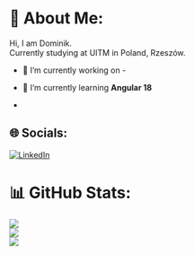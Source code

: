 # 💫 About Me:
Hi, I am Dominik.<br>Currently studying at UITM in Poland, Rzeszów.

- 🔭 I’m currently working on - 

- 🌱 I’m currently learning **Angular 18**
- 
## 🌐 Socials:
 [![LinkedIn](https://img.shields.io/badge/LinkedIn-%230077B5.svg?logo=linkedin&logoColor=white)](https://linkedin.com/in/dominik-chmielowski-798095224/) 

# 📊 GitHub Stats:
![](https://github-readme-stats.vercel.app/api?username=Minio931&theme=dark&hide_border=false&include_all_commits=true&count_private=true)<br/>
![](https://github-readme-streak-stats.herokuapp.com/?user=Minio931&theme=dark&hide_border=false)<br/>
![](https://github-readme-stats.vercel.app/api/top-langs/?username=Minio931&theme=dark&hide_border=false&include_all_commits=true&count_private=true&layout=compact)

<!-- Proudly created with GPRM ( https://gprm.itsvg.in ) -->
